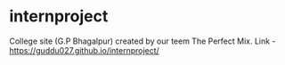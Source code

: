 # internproject
College site (G.P Bhagalpur) created by our teem The Perfect Mix.
Link - https://guddu027.github.io/internproject/
